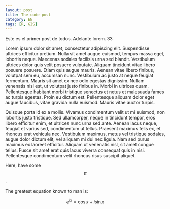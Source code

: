 ```yaml
---
layout: post
title: The code post
category: EN
tags: [R, GIS]
---
```


Este es el primer post de todos. Adelante lorem. 33

Lorem ipsum dolor sit amet, consectetur adipiscing elit. Suspendisse ultrices efficitur pretium. Nulla sit amet augue euismod, tempus massa eget, lobortis neque. Maecenas sodales facilisis urna sed blandit. Vestibulum ultrices dolor quis velit posuere vulputate. Aliquam tincidunt vitae libero posuere posuere. Etiam quis augue mauris. Aenean vitae libero finibus, volutpat sem eu, accumsan nunc. Vestibulum ac justo at neque feugiat fermentum. Mauris sit amet ex nec odio egestas dignissim. Nullam venenatis nisi est, ut volutpat justo finibus in. Morbi in ultrices quam. Pellentesque habitant morbi tristique senectus et netus et malesuada fames ac turpis egestas. Proin eu dictum est. Pellentesque aliquam dolor eget augue faucibus, vitae gravida nulla euismod. Mauris vitae auctor turpis.

Quisque porta id ex a mollis. Vivamus condimentum velit ut mi euismod, non lobortis justo tristique. Sed ullamcorper, neque in tincidunt tempor, eros libero efficitur enim, et ultrices nunc urna sed ante. Aenean lacus neque, feugiat et varius sed, condimentum ut tellus. Praesent maximus felis ex, et rhoncus erat vehicula nec. Vestibulum maximus, metus vel tristique sodales, augue dolor dictum elit, vel aliquam mi dui nec ligula. Nam sed purus maximus ex laoreet efficitur. Aliquam ut venenatis nisl, sit amet congue tellus. Fusce sit amet erat quis lacus viverra consequat quis in nisi. Pellentesque condimentum velit rhoncus risus suscipit aliquet. 

Here, have some $$\pi$$.

The greatest equation known to man is: 

$$e^{ix} = \cos{x} + i\sin{x}$$